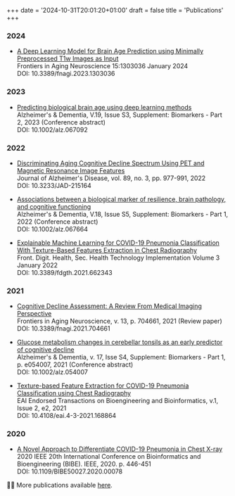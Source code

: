 +++
date = '2024-10-31T20:01:20+01:00'
draft = false
title = 'Publications'
+++

### 2024
*  [A Deep Learning Model for Brain Age Prediction using Minimally Preprocessed T1w Images as Input](https://www.frontiersin.org/journals/aging-neuroscience/articles/10.3389/fnagi.2023.1303036/full)\
Frontiers in Aging Neuroscience 15:1303036 January 2024\
DOI: 10.3389/fnagi.2023.1303036

### 2023
* [Predicting biological brain age using deep learning methods](https://alz-journals.onlinelibrary.wiley.com/doi/10.1002/alz.067092)\
Alzheimer's & Dementia, V.19, Issue S3, Supplement: Biomarkers - Part 2, 2023 (Conference abstract)\
DOI: 10.1002/alz.067092

### 2022
* [Discriminating Aging Cognitive Decline Spectrum Using PET and Magnetic Resonance Image Features](https://content.iospress.com/articles/journal-of-alzheimers-disease/jad215164)\
Journal of Alzheimer's Disease, vol. 89, no. 3, pp. 977-991, 2022\
DOI: 10.3233/JAD-215164

* [Associations between a biological marker of resilience, brain pathology, and cognitive functioning](https://alz-journals.onlinelibrary.wiley.com/doi/10.1002/alz.067664)\
Alzheimer's & Dementia, V.18, Issue S5, Supplement: Biomarkers - Part 1, 2022 (Conference abstract)\
DOI: 10.1002/alz.067664

* [Explainable Machine Learning for COVID-19 Pneumonia Classification With Texture-Based Features Extraction in Chest Radiography](https://www.frontiersin.org/journals/digital-health/articles/10.3389/fdgth.2021.662343/full)\
Front. Digit. Health, Sec. Health Technology Implementation Volume 3 January 2022\
DOI: 10.3389/fdgth.2021.662343

### 2021
* [Cognitive Decline Assessment: A Review From Medical Imaging Perspective](https://doi.org/10.3389/fnagi.2021.704661)\
Frontiers in Aging Neuroscience, v. 13, p. 704661, 2021 (Review paper)\
DOI: 10.3389/fnagi.2021.704661

* [Glucose metabolism changes in cerebellar tonsils as an early predictor of cognitive decline](https://doi.org/10.1002/alz.054007)\
Alzheimer's & Dementia, v. 17, Isse S4, Supplement: Biomarkers - Part 1, p. e054007, 2021 (Conference abstract)\
DOI: 10.1002/alz.054007

* [Texture-based Feature Extraction for COVID-19 Pneumonia Classification using Chest Radiography](https://eudl.eu/doi/10.4108/eai.4-3-2021.168864)\
EAI Endorsed Transactions on Bioengineering and Bioinformatics, v.1, Issue 2, e2, 2021\
DOI: 10.4108/eai.4-3-2021.168864

### 2020
* [A Novel Approach to Differentiate COVID-19 Pneumonia in Chest X-ray](https://ieeexplore.ieee.org/abstract/document/9288111)\
2020 IEEE 20th International Conference on Bioinformatics and Bioengineering (BIBE). IEEE, 2020. p. 446-451\
DOI: 10.1109/BIBE50027.2020.00078

:woman_scientist: More publications available [here](https://orcid.org/0000-0003-1357-3230).